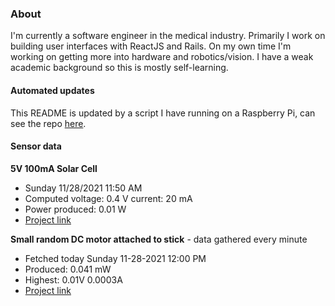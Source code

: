 ### About
I'm currently a software engineer in the medical industry. Primarily I work on building user interfaces with ReactJS and Rails. On my own time I'm working on getting more into hardware and robotics/vision. I have a weak academic background so this is mostly self-learning.

#### Automated updates
This README is updated by a script I have running on a Raspberry Pi, can see the repo [here](https://github.com/jdc-cunningham/raspi-git-repo-updater).

#### Sensor data
**5V 100mA Solar Cell**
- Sunday 11/28/2021 11:50 AM
- Computed voltage: 0.4 V current: 20 mA
- Power produced: 0.01 W
- [Project link](https://github.com/jdc-cunningham/raspisolarplotter)

**Small random DC motor attached to stick** - data gathered every minute
- Fetched today Sunday 11-28-2021 12:00 PM
- Produced: 0.041 mW
- Highest: 0.01V 0.0003A
- [Project link](https://github.com/jdc-cunningham/turbine-raspi)
